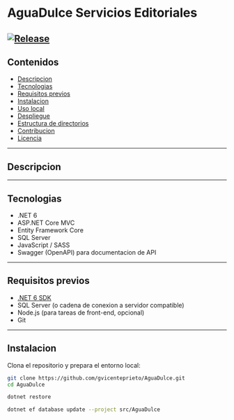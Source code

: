 # AguaDulce Servicios Editoriales  

[![Release](https://img.shields.io/github/v/release/gvicenteprieto/AguaDulce?label=release)](https://github.com/gvicenteprieto/AguaDulce/releases)
---

## Contenidos

- [Descripcion](#descripcion)  
- [Tecnologias](#tecnologias)  
- [Requisitos previos](#requisitos-previos)  
- [Instalacion](#instalacion)  
- [Uso local](#uso-local)  
- [Despliegue](#despliegue)  
- [Estructura de directorios](#estructura-de-directorios)  
- [Contribucion](#contribucion)  
- [Licencia](#licencia)  

---

## Descripcion



---

## Tecnologias

- .NET 6  
- ASP.NET Core MVC  
- Entity Framework Core  
- SQL Server  
- JavaScript / SASS  
- Swagger (OpenAPI) para documentacion de API  

---

## Requisitos previos

- [.NET 6 SDK](https://dotnet.microsoft.com/download)  
- SQL Server (o cadena de conexion a servidor compatible)  
- Node.js (para tareas de front-end, opcional)  
- Git  

---

## Instalacion

Clona el repositorio y prepara el entorno local:

```bash
git clone https://github.com/gvicenteprieto/AguaDulce.git
cd AguaDulce

dotnet restore

dotnet ef database update --project src/AguaDulce